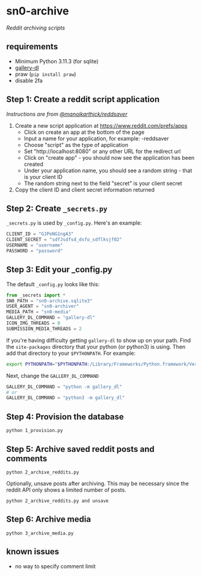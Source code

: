 # sn0-archive

*Reddit archiving scripts*

## requirements

- Minimum Python 3.11.3 (for sqlite)
- [gallery-dl](https://github.com/mikf/gallery-dl)
- praw (`pip install praw`)
- disable 2fa

## Step 1: Create a reddit script application

*Instructions are from [@manojkarthick/reddsaver](https://github.com/manojkarthick/reddsaver)*

1. Create a new script application at https://www.reddit.com/prefs/apps
   - Click on create an app at the bottom of the page
   - Input a name for your application, for example: -reddsaver
   - Choose "script" as the type of application
   - Set "http://localhost:8080" or any other URL for the redirect url
   - Click on "create app" - you should now see the application has been created
   - Under your application name, you should see a random string - that is your client ID
   - The random string next to the field "secret" is your client secret
2. Copy the client ID and client secret information returned

## Step 2: Create `_secrets.py`

`_secrets.py` is used by `_config.py`. Here's an example:

```py
CLIENT_ID = "GJPeNG1ngA3"
CLIENT_SECRET = "sdfJsdfsd_dsfo_sdflksjf02"
USERNAME = "username"
PASSWORD = "password"
```

## Step 3: Edit your _config.py

The default `_config.py` looks like this:

```py
from _secrets import *
SN0_PATH = "sn0-archive.sqlite3"
USER_AGENT = "sn0-archiver"
MEDIA_PATH = "sn0-media"
GALLERY_DL_COMMAND = "gallery-dl"
ICON_IMG_THREADS = 8
SUBMISSION_MEDIA_THREADS = 2
```

If you're having difficulty getting `gallery-dl` to show up on your path. Find the `site-packages` directory that your python (or python3) is using. Then add that directory to your `$PYTHONPATH`. For example:

```bash
export PYTHONPATH="$PYTHONPATH:/Library/Frameworks/Python.framework/Versions/3.11/lib/python3.11/site-packages"
```

Next, change the `GALLERY_DL_COMMAND`

```py
GALLERY_DL_COMMAND = "python -m gallery_dl"
# or
GALLERY_DL_COMMAND = "python3 -m gallery_dl"
```

## Step 4: Provision the database

```shell
python 1_provision.py
```

## Step 5: Archive saved reddit posts and comments

```shell
python 2_archive_reddits.py
```

Optionally, unsave posts after archiving. This may be necessary since the reddit API only shows a limited number of posts.

```shell
python 2_archive_reddits.py and unsave
```

## Step 6: Archive media

```shell
python 3_archive_media.py
```

## known issues

- no way to specify comment limit
